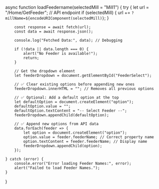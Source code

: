 async function loadFeedername(selectedMill = "Mill1") {
    try {
        let url = "/Home/GetFeeder"; // API endpoint
        if (selectedMill) {
            url += `?millName=${encodeURIComponent(selectedMill)}`;
        }

        const response = await fetch(url);
        const data = await response.json();

        console.log("Fetched Data:", data); // Debugging

        if (!data || data.length === 0) {
            alert("No Feeder is available!");
            return;
        }

        // Get the dropdown element
        let feederDropdown = document.getElementById("FeederSelect");

        // ✅ Clear existing options before appending new ones
        feederDropdown.innerHTML = ""; // Removes all previous options

        // ✅ Optional: Add a default option at the top
        let defaultOption = document.createElement("option");
        defaultOption.value = "";
        defaultOption.textContent = "-- Select Feeder --";
        feederDropdown.appendChild(defaultOption);

        // ✅ Append new options from API data
        data.forEach(feeder => {
            let option = document.createElement("option");
            option.value = feeder.feederName; // Correct property name
            option.textContent = feeder.feederName; // Display name
            feederDropdown.appendChild(option);
        });

    } catch (error) {
        console.error("Error loading Feeder Names:", error);
        alert("Failed to load Feeder Names.");
    }
}